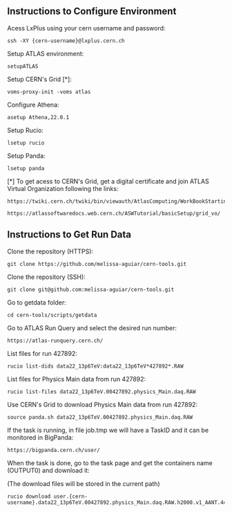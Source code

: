 ## Instructions to Configure Environment


Acess LxPlus using your cern username and password:

    ssh -XY {cern-username}@lxplus.cern.ch

Setup ATLAS environment:

    setupATLAS

Setup CERN's Grid [*]:

    voms-proxy-init -voms atlas

Configure Athena:

    asetup Athena,22.0.1

Setup Rucio:

    lsetup rucio

Setup Panda:

    lsetup panda


[*] To get acess to CERN's Grid, get a digital certificate and join ATLAS Virtual Organization following the links:

    https://twiki.cern.ch/twiki/bin/viewauth/AtlasComputing/WorkBookStartingGrid

    https://atlassoftwaredocs.web.cern.ch/ASWTutorial/basicSetup/grid_vo/

## Instructions to Get Run Data


Clone the repository (HTTPS):

    git clone https://github.com/melissa-aguiar/cern-tools.git

Clone the repository (SSH):

    git clone git@github.com:melissa-aguiar/cern-tools.git

Go to getdata folder:

    cd cern-tools/scripts/getdata
    
Go to ATLAS Run Query and select the desired run number:

    https://atlas-runquery.cern.ch/

List files for run 427892:

    rucio list-dids data22_13p6TeV:data22_13p6TeV*427892*.RAW

List files for Physics Main data from run 427892:

    rucio list-files data22_13p6TeV.00427892.physics_Main.daq.RAW

Use CERN's Grid to download Physics Main data from run 427892:

    source panda.sh data22_13p6TeV.00427892.physics_Main.daq.RAW

If the task is running, in file job.tmp we will have a TaskID and it can be monitored in BigPanda:

    https://bigpanda.cern.ch/user/

When the task is done, go to the task page and get the containers name (OUTPUT0) and download it:

(The download files will be stored in the current path)

    rucio download user.{cern-username}.data22_13p6TeV.00427892.physics_Main.daq.RAW.h2000.v1_AANT.440329476
